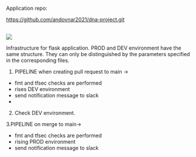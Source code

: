 # 
Application repo:

https://github.com/andovnar2021/dna-project.git



<br>
<img src="https://github.com/andovnar2021/infra_flask_app/workflows/Terraform/badge.svg?branch=main">
<br>

Infrastructure for flask application. PROD and DEV environment have the same structure. They can only be distinguished by the parameters specified in the corresponding files.
1. PIPELINE when creating pull request to main ->
- fmt and tfsec checks are performed
- rises DEV environment
- send notification message to slack
- 
2. Check DEV environment.

3.PIPELINE on merge to main->
- fmt and tfsec checks are performed
- rising PROD environment
- send notification message to slack



